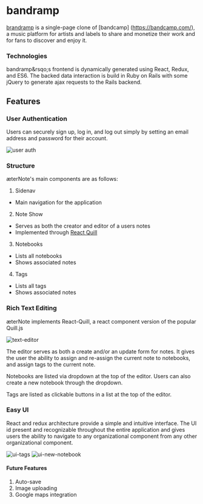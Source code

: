 # bandramp

[brandramp](https://bandramp.herokuapp.com/) is a single-page clone of [bandcamp] (https://bandcamp.com/), a music  platform for artists and labels to share and monetize their work and for fans to discover and enjoy it.

### Technologies
bandramp&rsqo;s frontend is dynamically generated using React, Redux, and ES6. The backed data interaction is build in Ruby on Rails with some jQuery to generate ajax requests to the Rails backend.

## Features

### User Authentication
Users can securely sign up, log in, and log out simply by setting an email address and password for their account.

![user auth](https://github.com/BCrawfordScott/aeterNote/blob/master/%C3%A6terNote_readme_images%20/session_forms.png)

### Structure
æterNote's main components are as follows:

1. Sidenav
  - Main navigation for the application
2. Note Show
  - Serves as both the creator and editor of a users notes
  - Implemented through [React Quill](https://github.com/zenoamaro/react-quill)
3. Notebooks
  - Lists all notebooks
  - Shows associated notes
4. Tags
  - Lists all tags
  - Shows associated notes

### Rich Text Editing
æterNote implements React-Quill, a react component version of the popular Quill.js

![text-editor](https://github.com/BCrawfordScott/aeterNote/blob/master/%C3%A6terNote_readme_images%20/text_editor.png)

The editor serves as both a create and/or an update form for notes.  It gives the user the ability to assign and re-assign the current note to notebooks, and assign tags to the current note.

Notebooks are listed via dropdown at the top of the editor. Users can also create a new notebook through the dropdown.

Tags are listed as clickable buttons in a list at the top of the editor.

### Easy UI
React and redux architecture provide a simple and intuitive interface.  The UI id present and recognizable throughout the entire application and gives users the ability to navigate to any organizational component from any other organizational component.

![ui-tags](https://github.com/BCrawfordScott/aeterNote/blob/master/%C3%A6terNote_readme_images%20/tag-index.png)
![ui-new-notebook](https://github.com/BCrawfordScott/aeterNote/blob/master/%C3%A6terNote_readme_images%20/create_notebook.png)

#### Future Features

1. Auto-save
2. Image uploading
3. Google maps integration